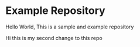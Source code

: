 # Example Repository
Hello World, This is a sample and example repository

Hi this is my second change to this repo